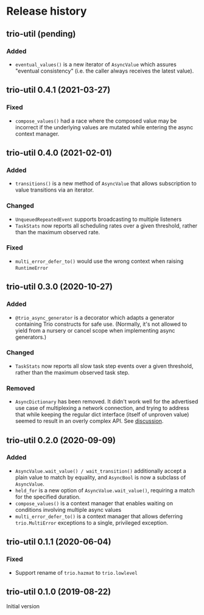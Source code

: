 # Release history

## trio-util (pending)
### Added
- `eventual_values()` is a new iterator of `AsyncValue` which assures
  "eventual consistency" (i.e. the caller always receives the latest value).

## trio-util 0.4.1 (2021-03-27)
### Fixed
- `compose_values()` had a race where the composed value may be incorrect if
  the underlying values are mutated while entering the async context manager.

## trio-util 0.4.0 (2021-02-01)
### Added
- `transitions()` is a new method of `AsyncValue` that allows subscription
  to value transitions via an iterator.
### Changed
- `UnqueuedRepeatedEvent` supports broadcasting to multiple listeners
- `TaskStats` now reports all scheduling rates over a given threshold, rather
  than the maximum observed rate.
### Fixed
- `multi_error_defer_to()` would use the wrong context when raising `RuntimeError`

## trio-util 0.3.0 (2020-10-27)
### Added
- `@trio_async_generator` is a decorator which adapts a generator containing
  Trio constructs for safe use.  (Normally, it's not allowed to yield from a
  nursery or cancel scope when implementing async generators.)
### Changed
- `TaskStats` now reports all slow task step events over a given threshold,
  rather than the maximum observed task step.
### Removed
- `AsyncDictionary` has been removed.  It didn't work well for the advertised
  use case of multiplexing a network connection, and trying to address that
  while keeping the regular dict interface (itself of unproven value) seemed to
  result in an overly complex API.  See [discussion](https://github.com/groove-x/trio-util/issues/4).

## trio-util 0.2.0 (2020-09-09)
### Added
- `AsyncValue.wait_value() / wait_transition()` additionally accept a plain
  value to match by equality, and `AsyncBool` is now a subclass
  of `AsyncValue`.
- `held_for` is a new option of `AsyncValue.wait_value()`,
  requiring a match for the specified duration.
- `compose_values()` is a context manager that enables waiting on conditions
  involving multiple async values
- `multi_error_defer_to()` is a context manager that allows deferring
  `trio.MultiError` exceptions to a single, privileged exception.

## trio-util 0.1.1 (2020-06-04)
### Fixed
- Support rename of `trio.hazmat` to `trio.lowlevel`
 
## trio-util 0.1.0 (2019-08-22)
Initial version
